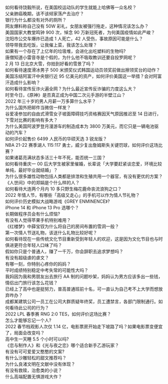 如何看待饶毅所说，在美国校运动队的学生就能上哈佛等一众名校？  
父亲肺癌晚期，该不该倾家荡产去治疗？  
银行为什么都没有对外的厕所？  
网友爆料称自己没有 50W 彩礼，女朋友被强行拖走，这种情况该怎么办？  
美国国家大教堂鸣钟 900 次，悼念 90 万新冠死者，为何美国疫情如此严峻？  
沈阳市公交车爆炸已造成 1 人死亡，42 人受伤，事故原因可能是什么？  
领导带我去吃饭，让我催上菜，我该怎么处理？  
如果有一个存在了上亿年的垃圾堆，会进化出吃塑料的生物吗?  
唐僧知道小雷音寺是个假的，为什么他不吸取教训还要自投罗网呢？  
2 月 13 日北京大雪，你拍到好看的雪景了吗？  
如何看待速度滑冰男子 500 米颁奖仪式韩国运动员领奖前做出擦领奖台的动作？  
美国冻结阿富汗中央银行近 95 亿美元的资产，如何评价美国这一举措？会对阿富汗造成什么影响？  
如何看待宣传反诈火遍全网？为什么最近宣传反诈骗的力度这么大？  
时至今日，《原神》是否真正成为中国二次元手游的半壁江山？  
2022 年三十岁的男人月薪一万多算什么水平？  
为什么国外把邮件当微信一样发？  
谷爱凌参加的自由式滑雪女子坡面障碍技巧资格赛因天气原因推迟至 14 日进行，下雪对比赛的影响有多大？  
为什么美国阿波罗登月漫游车的制造成本为 3800 万美元，而它只是一辆电池驱动的汽车？  
如何评价起售价 6499 人民币的华硕天选 3 锐龙版？  
NBA 21-22 赛季湖人 115:117 勇士，威少复出詹姆斯失关键罚球，如何评价这场比赛？  
如果诸葛亮满状态多活三十年不死，能否统一三国？  
如何看待重庆一 00 后大学生被家里催婚，长辈说「大学要赶紧谈恋爱，环境比较单纯，最好毕业就结婚」？  
为什么很多雄性动物包括人类都是排泄和生殖共用一个器官，有没有更优的方案？  
《人世间》中的郑娟是个什么样的人？  
如何看待大连两个月内 10 多只野生梅花鹿命丧流浪狗之口？  
2022 年情人节，有哪些「高级又走心」的手机可以作为情人节礼物？  
如何评价历史模拟大战略游戏《GREY ENMINENCE》?  
iPhone 14 和 iPhone 13 Pro 选哪个？  
长期做程序员会有什么烦恼?  
有没有人觉得苹果手机特别难用？  
《红楼梦》中薛宝钗为什么将自己的房间布置的雪洞一般？  
第一次情人节送礼物，该送什么礼物比较好呢？  
如何看待现在一些传统文化节目重新受到年轻人的欢迎，这是因为文化节目也与时俱进更符合年轻人口味了吗？  
假如你只是个普通人，赚了一千万，你会辞职去追求梦想吗？  
有没有超级虐的虐文？  
有哪一刻，你特别心疼你的妈妈？  
平时成绩特别稳定中考失常的可能性大吗？  
我妈因为我和男朋友出去旅行 AA 制的问题吵架，妈妈认为男方应该多出一些钱，情侣出门旅行该怎么花钱？  
已经上了高中也是挺努力，普高普通班前十名，可一直认为自己考不上大学而想放弃咋办？  
成都某建筑公司一员工在公司大群质疑年终奖，员工遭禁言，各部门限制通行。如何看待此公司的行为？  
2022 LPL 春季赛 RNG 2:0 TES，如何评价这场比赛？  
怎么才能够忘记一个人?  
2022 春节档观影人次仅 1.14 亿，电影票房开始走下坡路了吗？如果电影票变便宜了，局面会改变吗？  
高中生一天睡 5.5 个小时可以吗?  
《恋与制作人》和《光与夜之恋》哪个适合新手乙游玩家？  
有没有可可爱爱又憨憨的文案?  
有什么沙雕轻松的甜文推荐吗？  
为什么良渚文明在文献中没有体现？  
有没有救赎，治愈类的小说？  
什么高端配置无惧游戏大作？  
